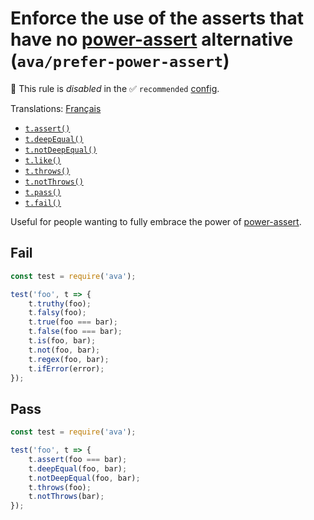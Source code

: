 # Enforce the use of the asserts that have no [power-assert](https://github.com/power-assert-js/power-assert) alternative (`ava/prefer-power-assert`)

🚫 This rule is _disabled_ in the ✅ `recommended` [config](https://github.com/avajs/eslint-plugin-ava#recommended-config).

<!-- end auto-generated rule header -->

Translations: [Français](https://github.com/avajs/ava-docs/blob/main/fr_FR/related/eslint-plugin-ava/docs/rules/prefer-power-assert.md)

- [`t.assert()`](https://github.com/avajs/ava/blob/main/docs/03-assertions.md#assertvalue-message)
- [`t.deepEqual()`](https://github.com/avajs/ava/blob/main/docs/03-assertions.md#deepequalvalue-expected-message)
- [`t.notDeepEqual()`](https://github.com/avajs/ava/blob/main/docs/03-assertions.md#notdeepequalvalue-expected-message)
- [`t.like()`](https://github.com/avajs/ava/blob/main/docs/03-assertions.md#likevalue-selector-message)
- [`t.throws()`](https://github.com/avajs/ava/blob/main/docs/03-assertions.md#throwsfn-expected-message)
- [`t.notThrows()`](https://github.com/avajs/ava/blob/main/docs/03-assertions.md#notthrowsfn-message)
- [`t.pass()`](https://github.com/avajs/ava/blob/main/docs/03-assertions.md#passmessage)
- [`t.fail()`](https://github.com/avajs/ava/blob/main/docs/03-assertions.md#failmessage)

Useful for people wanting to fully embrace the power of [power-assert](https://github.com/power-assert-js/power-assert).

## Fail

```js
const test = require('ava');

test('foo', t => {
	t.truthy(foo);
	t.falsy(foo);
	t.true(foo === bar);
	t.false(foo === bar);
	t.is(foo, bar);
	t.not(foo, bar);
	t.regex(foo, bar);
	t.ifError(error);
});
```

## Pass

```js
const test = require('ava');

test('foo', t => {
	t.assert(foo === bar);
	t.deepEqual(foo, bar);
	t.notDeepEqual(foo, bar);
	t.throws(foo);
	t.notThrows(bar);
});
```
